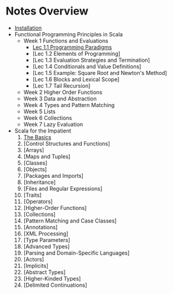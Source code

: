 # Notes Overview

- [Installation](install.md)
- Functional Programming Principles in Scala
    - Week 1 Functions and Evaluations
        - [Lec 1.1 Programming Paradigms](week-1-1.md)
        - [Lec 1.2 Elements of Programming]
        - [Lec 1.3 Evaluation Strategies and Termination]
        - [Lec 1.4 Conditionals and Value Definitions]
        - [Lec 1.5 Example: Square Root and Newton's Method]
        - [Lec 1.6 Blocks and Lexical Scope]
        - [Lec 1.7 Tail Recursion]
    - Week 2 Higher Order Functions
    - Week 3 Data and Abstraction
    - Week 4 Types and Pattern Matching
    - Week 5 Lists
    - Week 6 Collections
    - Week 7 Lazy Evaluation
- Scala for the Impatient
    1. [The Basics](impatient-ch-1.md)
    2. [Control Structures and Functions]
    3. [Arrays]
    4. [Maps and Tuples]
    5. [Classes]
    6. [Objects]
    7. [Packages and Imports]
    8. [Inheritance]
    9. [Files and Regular Expressions]
    10. [Traits]
    11. [Operators]
    12. [Higher-Order Functions]
    13. [Collections]
    14. [Pattern Matching and Case Classes]
    15. [Annotations]
    16. [XML Processing]
    17. [Type Parameters]
    18. [Advanced Types]
    19. [Parsing and Domain-Specific Languages]
    20. [Actors]
    21. [Implicits]
    22. [Abstract Types]
    23. [Higher-Kinded Types]
    24. [Delimited Continuations]
